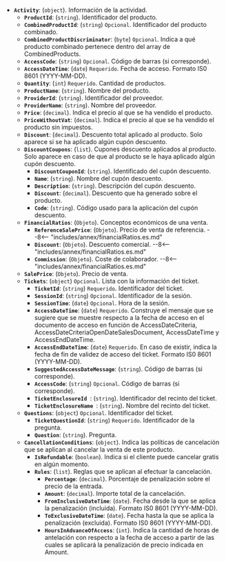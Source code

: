 - **``Activity``**: (``object``). Información de la actividad.
    - **``ProductId``**: (``string``). Identificador del producto.
    - **``CombinedProductId``**: (``string``) ``Opcional``. Identificador del producto combinado.
    - **``CombinedProductDiscriminator``**: (``byte``) ``Opcional``. Indica a qué producto combinado pertenece dentro del array de CombinedProducts.
    - **``AccessCode``**: (``string``) ``Opcional``. Código de barras (si corresponde).
    - **``AccessDateTime``**: (``date``) ``Requerido``. Fecha de acceso. Formato IS0 8601 (YYYY-MM-DD).
    - **``Quantity``**: (``int``) ``Requerido``. Cantidad de productos.
    - **``ProductName``**: (``string``). Nombre del producto.
    - **``ProviderId``**: (``string``). Identificador del proveedor.
    - **``ProviderName``**: (``string``). Nombre del proveedor.
    - **``Price``**: (``decimal``). Indica el precio al que se ha vendido el producto.
    - **``PriceWithoutVat``**: (``decimal``). Indica el precio al que se ha vendido el producto sin impuestos.          
    - **``Discount``**: (``decimal``). Descuento total aplicado al producto. Solo aparece si se ha aplicado algún cupón descuento.
    - **``DiscountCoupons``**: (``list``). Cupones descuento aplicados al producto. Solo aparece en caso de que al producto se le haya aplicado algún cupón descuento.
      - **``DiscountCouponId``**: (``string``). Identificado del cupón descuento.
      - **``Name``**: (``string``). Nombre del cupón descuento.
      - **``Description``**: (``string``). Descripción del cupón descuento.
      - **``Discount``**: (``decimal``). Descuento que ha generado sobre el producto.
      - **``Code``**: (``string``). Código usado para la aplicación del cupón descuento.
    - **``FinancialRatios``**: (``Objeto``). Conceptos económicos de una venta.
      - **``ReferenceSalePrice``**: (``Objeto``). Precio de venta de referencia.
            --8<-- "includes/annex/financialRatios.es.md"
      - **``Discount``**: (``Objeto``). Descuento comercial.
            --8<-- "includes/annex/financialRatios.es.md"
      - **``Commission``**: (``Objeto``). Coste de colaborador.
            --8<-- "includes/annex/financialRatios.es.md"
    - **``SalePrice``**: (``Objeto``). Precio de venta.
    - **``Tickets``**: (``object``) ``Opcional``. Lista con la información del ticket.
      - **``TicketId``**: (``string``) ``Requerido``. Identificador del ticket.
      - **``SessionId``**: (``string``) ``Opcional``. Identificador de la sesión.
      - **``SessionTime``**: (``date``) ``Opcional``. Hora de la sesión.
      - **``AccessDateTime``**: (``date``) ``Requerido``. Construye el mensaje que se sugiere que se muestre respecto a la fecha de acceso en el documento de acceso en función de AccessDateCriteria, AccessDateCriteriaOpenDateSalesDocument, AccessDateTime y AccessEndDateTime.
      - **``AccessEndDateTime``**: (``date``) ``Requerido``. En caso de existir, indica la fecha de fin de validez de acceso del ticket. Formato IS0 8601 (YYYY-MM-DD).
      - **``SuggestedAccessDateMessage``**: (``string``). Código de barras (si corresponde).
      - **``AccessCode``**: (``string``) ``Opcional``. Código de barras (si corresponde).
      - **``TicketEnclosureId ``**: (``string``). Identificador del recinto del ticket.
      - **``TicketEnclosureName ``**: (``string``). Nombre del recinto del ticket.
    - **``Questions``**: (``object``) ``Opcional``. Identificador del ticket.
      - **``TicketQuestionId``**: (``string``) ``Requerido``. Identificador de la pregunta.
      - **``Question``**: (``string``). Pregunta.
    - **``CancellationConditions``**: (``object``). Indica las políticas de cancelación que se aplican al cancelar la venta de este producto.
      - **``IsRefundable``**: (``boolean``). Indica si el cliente puede cancelar gratis en algún momento.
      - **``Rules``**: (``list``). Reglas que se aplican al efectuar la cancelación.
        - **``Percentage``**: (``decimal``). Porcentaje de penalización sobre el precio de la entrada.
        - **``Amount``**: (``decimal``). Importe total de la cancelación.
        - **``FromInclusiveDateTime``**: (``date``). Fecha desde la que se aplica la penalización (incluida). Formato IS0 8601 (YYYY-MM-DD).
        - **``ToExclusiveDateTime``**: (``date``). Fecha hasta la que se aplica la penalización (excluida). Formato IS0 8601 (YYYY-MM-DD).
        - **``HoursInAdvanceOfAccess``**: (``int``). Indica la cantidad de horas de antelación con respecto a la fecha de acceso a partir de las cuales se aplicará la penalización de precio indicada en Amount.
